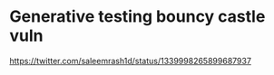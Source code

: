# Generative testing bouncy castle vuln

https://twitter.com/saleemrash1d/status/1339998265899687937

